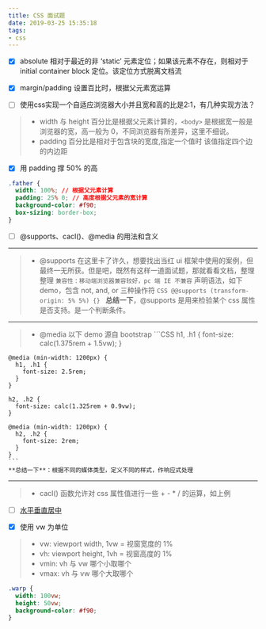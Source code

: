 ```yaml
---
title: CSS 面试题
date: 2019-03-25 15:35:18
tags:
- css
---
```


- [x] absolute 相对于最近的非 ‘static’ 元素定位；如果该元素不存在，则相对于 initial container block 定位。该定位方式脱离文档流

- [x] margin/padding 设置百比时，根据父元素宽运算

- [ ] 使用css实现一个自适应浏览器大小并且宽和高的比是2:1，有几种实现方法？
> * width 与 height 百分比是根据父元素计算的，`<body>` 是根据宽一般是浏览器的宽，高一般为 0，不同浏览器有所差异，这里不细说。
> * padding 百分比是相对于包含块的宽度,指定一个值时 该值指定四个边的内边距
- [x] 用 padding 撑 50% 的高

<!-- more -->

```CSS
.father {
  width: 100%; // 根据父元素计算
  padding: 25% 0; // 高度根据父元素的宽计算
  background-color: #f90;
  box-sizing: border-box;
}
```

- [ ] @supports、cacl()、@media 的用法和含义
---
> * @supports 在这里卡了许久，想要找出当红 ui 框架中使用的案例，但最终一无所获。但是吧，既然有这样一道面试题，那就看看文档，整理整理
    ` 兼容性：移动端浏览器兼容较好，pc 端 IE 不兼容 `
    声明语法，如下 demo，包含 not, and, or 三种操作符
    ```CSS
    @@supports (transform-origin: 5% 5%) {}
    ```
    **总结一下**，@supports 是用来检验某个 css 属性是否支持。是一个判断条件。
---
> * @media 以下 demo 源自 bootstrap
    ```CSS
    h1, .h1 {
      font-size: calc(1.375rem + 1.5vw);
    }

    @media (min-width: 1200px) {
      h1, .h1 {
        font-size: 2.5rem;
      }
    }

    h2, .h2 {
      font-size: calc(1.325rem + 0.9vw);
    }

    @media (min-width: 1200px) {
      h2, .h2 {
        font-size: 2rem;
      }
    }
    ```
    **总结一下**：根据不同的媒体类型，定义不同的样式，作响应式处理

---
> * cacl() 函数允许对 css 属性值进行一些 + - * / 的运算，如上例

- [ ] [水平垂直居中](https://helenzhanglp.github.io/2019/05/05/%E5%B1%85%E4%B8%AD/)

- [x] 使用 vw 为单位
> * vw: viewport width, 1vw = 视窗宽度的 1%
> * vh: viewport height, 1vh = 视窗高度的 1%
> * vmin: vh 与 vw 哪个小取哪个
> * vmax: vh 与 vw 哪个大取哪个

```CSS
.warp {
  width: 100vw;
  height: 50vw;
  background-color: #f90;
}
```
